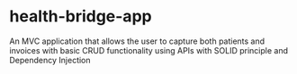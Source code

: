 # health-bridge-app
An MVC application that allows the user to capture both  patients and invoices with basic CRUD functionality using APIs with SOLID principle and Dependency Injection
